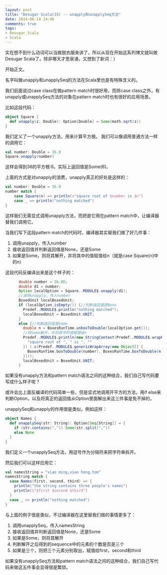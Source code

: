 ```yaml
---
layout: post
title: "Desugar Scala(15) -- unapply和unapplySeq方法"
date: 2014-06-14 14:46
comments: true
tags:
- Desugar_Scala
- Scala
---
```

实在想不到什么动词可以当做脱衣服来讲了，所以从现在开始这系列博文就叫做Desugar Scala了。除非哪天才思泉涌，又想到了新词：）

开始正文。

名字叫做unapply和unapplySeq的方法在Scala里也是有特殊含义的。

我们前面说过case class在做pattern match时很好用，而除case class之外，有unapply或unapplySeq方法的对象在pattern match时也有很好的应用场景。

比如这段代码：

```scala
object Square {
  def unapply(z: Double): Option[Double] = Some(math.sqrt(z))
}
```

我们定义了一个unapply方法，用来计算平方根。
我们可以像调用普通方法一样的调用它：

```scala
val number: Double = 36.0
Square.unapply(number)
```

这样会得到36的平方根:6。实际上返回值是Some(6)。

上面的方式是对unapply的浪费，unapply真正的好处是这样的：

```scala
val number: Double = 36.0
number match {
	case Square(n) => println(s"square root of $number is $n")
	case _ => println("nothing matched")
}
```

这样我们无需显式调用unapply方法，而把是它用在pattern match中，让编译器替我们调用它。

当我们写下这段pattern match的代码时，编译器其实替我们做了好几件事：

1. 调用unapply，传入number
2. 接收返回值并判断返回值是None，还是Some
3. 如果是Some，则将其解开，并将其中的值赋值给n（就是case Square(n)中的n）

这段代码反编译出来是这个样子的：

```java
	  double number = 36.0D;
      double d1 = number;
      Option localOption = Square..MODULE$.unapply(d1);
      //调用unapply，传入number
      BoxedUnit localBoxedUnit;
      if (localOption.isEmpty()) {//判断返回值是None
        Predef..MODULE$.println("nothing matched");
        localBoxedUnit = BoxedUnit.UNIT;
      }
      else {//判断返回值是Some
        double n = BoxesRunTime.unboxToDouble(localOption.get());
        //将Some解开，并将其中的值赋值给n
        Predef..MODULE$.println(new StringContext(Predef..MODULE$.wrapRefArray((Object[]) new String[] {
          "square root of ", " is ", ""
        }) ).s(Predef..MODULE$.genericWrapArray(new Object[] {
          BoxesRunTime.boxToDouble(number), BoxesRunTime.boxToDouble(n)
        })));
        localBoxedUnit = BoxedUnit.UNIT;
      }
```

如果没有unapply方法和pattern match语法之间的这种结合，我们自己写代码要写成什么样子呢？

或许会比上面反编译的代码简单一些，但是显式地调用开平方的方法，用if else来判断Option，以及将真正的返回值从Option里面解出来这三件事是免不掉的。

unapplySeq和unapply的作用很是类似，例如这样：

```scala
object Names {
  def unapplySeq(str: String): Option[Seq[String]] = {
    if (str.contains(",")) Some(str.split(","))
    else None
  }
}
```

我们定义一个unapplySeq方法，用逗号作为分隔符来把字符串拆开。

然后我们可以这样应用它：

```scala
val namesString = "xiao ming,xiao hong,tom"
namesString match {
  case Names(first, second, third) => {
    println("the string contains three people's names")
    println(s"$first $second $third")
  }
  case _ => println("nothing matched")
}
```

与上面的例子很是类似，不过编译器在这里替我们做的事情更多了：

1. 调用unapplySeq，传入namesString
2. 接收返回值并判断返回值是None，还是Some
3. 如果是Some，则将其解开
4. 判断解开之后得到的sequence中的元素的个数是否是三个
5. 如果是三个，则把三个元素分别取出，赋值给first，second和third

如果没有unapplySeq方法和pattern match语法之间的这种结合，我们自己写代码来做这五件事会显得很是繁琐。
